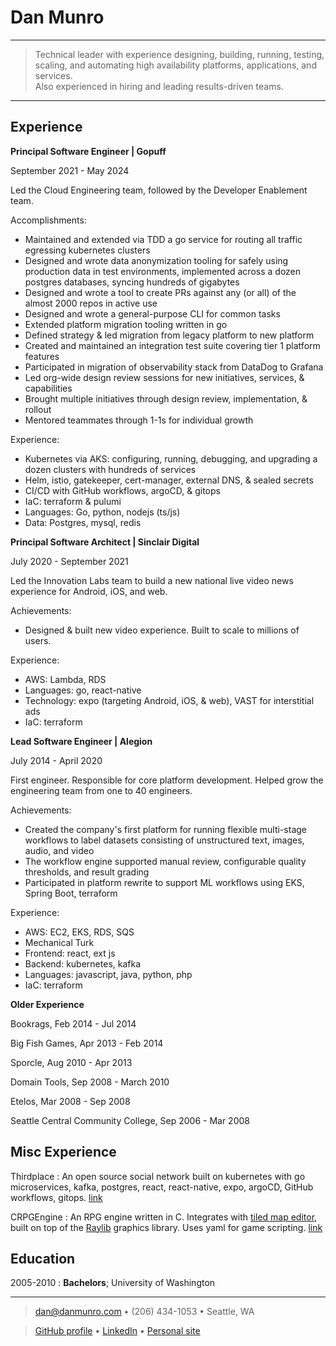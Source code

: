 Dan Munro
============

----

>  Technical leader with experience designing, building, running, testing, 
>  scaling, and automating high availability platforms, applications, and services.  
>  Also experienced in hiring and leading results-driven teams. 

----

## Experience

**Principal Software Engineer | Gopuff**

September 2021 - May 2024

Led the Cloud Engineering team, followed by the Developer Enablement team.

Accomplishments:

* Maintained and extended via TDD a go service for routing all traffic egressing kubernetes clusters
* Designed and wrote data anonymization tooling for safely using production data in test environments, implemented across a dozen postgres databases, syncing hundreds of gigabytes
* Designed and wrote a tool to create PRs against any (or all) of the almost 2000 repos in active use
* Designed and wrote a general-purpose CLI for common tasks
* Extended platform migration tooling written in go
* Defined strategy & led migration from legacy platform to new platform
* Created and maintained an integration test suite covering tier 1 platform features
* Participated in migration of observability stack from DataDog to Grafana
* Led org-wide design review sessions for new initiatives, services, & capabilities
* Brought multiple initiatives through design review, implementation, & rollout
* Mentored teammates through 1-1s for individual growth

Experience:

* Kubernetes via AKS: configuring, running, debugging, and upgrading a dozen clusters with hundreds of services
* Helm, istio, gatekeeper, cert-manager, external DNS, & sealed secrets
* CI/CD with GitHub workflows, argoCD, & gitops
* IaC: terraform & pulumi
* Languages: Go, python, nodejs (ts/js)
* Data: Postgres, mysql, redis

**Principal Software Architect | Sinclair Digital**

July 2020 - September 2021

Led the Innovation Labs team to build a new national live video news experience for Android, iOS, and web.

Achievements:

* Designed & built new video experience.  Built to scale to millions of users.

Experience:

* AWS: Lambda, RDS
* Languages: go, react-native
* Technology: expo (targeting Android, iOS, & web), VAST for interstitial ads
* IaC: terraform

**Lead Software Engineer | Alegion**

July 2014 - April 2020

First engineer.  Responsible for core platform development. Helped grow the engineering team from one  to 40 engineers.

Achievements:

* Created the company's first platform for running flexible multi-stage workflows to label datasets consisting of unstructured text, images, audio, and video
* The workflow engine supported manual review, configurable quality thresholds, and result grading 
* Participated in platform rewrite to support ML workflows using EKS, Spring Boot, terraform

Experience:

* AWS: EC2, EKS, RDS, SQS
* Mechanical Turk
* Frontend: react, ext js
* Backend: kubernetes, kafka
* Languages: javascript, java, python, php
* IaC: terraform

**Older Experience**

Bookrags, Feb 2014 - Jul 2014

Big Fish Games, Apr 2013 - Feb 2014

Sporcle, Aug 2010 - Apr 2013

Domain Tools, Sep 2008 - March 2010

Etelos, Mar 2008 - Sep 2008

Seattle Central Community College, Sep 2006 - Mar 2008

Misc Experience
--------------------

Thirdplace
:   An open source social network built on kubernetes with go 
    microservices, kafka, postgres, react, react-native, expo,
    argoCD, GitHub workflows, gitops. [link](https://github.com/third-place)

CRPGEngine
:   An RPG engine written in C.  Integrates with [tiled map editor](https://www.mapeditor.org/), built on top of the [Raylib](https://www.raylib.com/) graphics 
    library.  Uses yaml for game scripting. [link](https://github.com/danielmunro/crpgengine)

Education
---------

2005-2010
:   **Bachelors**; University of Washington

----

> <dan@danmunro.com> • (206) 434-1053 • Seattle, WA

> [GitHub profile](https://github.com/danielmunro) • [LinkedIn](https://www.linkedin.com/in/dan-munro-448b6120/) • [Personal site](https://danmunro.com)

